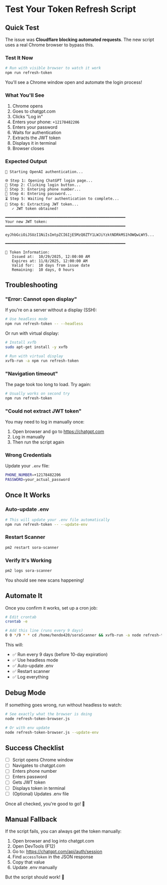 # Test Your Token Refresh Script

## Quick Test

The issue was **Cloudflare blocking automated requests**. The new script uses a real Chrome browser to bypass this.

### Test It Now

```bash
# Run with visible browser to watch it work
npm run refresh-token
```

You'll see a Chrome window open and automate the login process!

### What You'll See

1. Chrome opens
2. Goes to chatgpt.com
3. Clicks "Log in"
4. Enters your phone: `+12178482206`
5. Enters your password
6. Waits for authentication
7. Extracts the JWT token
8. Displays it in terminal
9. Browser closes

### Expected Output

```
🚀 Starting OpenAI authentication...

🌐 Step 1: Opening ChatGPT login page...
🔐 Step 2: Clicking login button...
📱 Step 3: Entering phone number...
🔑 Step 4: Entering password...
⏳ Step 5: Waiting for authentication to complete...
🎯 Step 6: Extracting JWT token...
   ✓ JWT token obtained!

━━━━━━━━━━━━━━━━━━━━━━━━━━━━━━━━━━━━━━━━━━━━━━━━━━━━━━
Your new JWT token:
━━━━━━━━━━━━━━━━━━━━━━━━━━━━━━━━━━━━━━━━━━━━━━━━━━━━━━

eyJhbGciOiJSUzI1NiIsImtpZCI6IjE5MzQ0ZTY1LWJiYzktNDRkMS1hOWQwLWY5...

━━━━━━━━━━━━━━━━━━━━━━━━━━━━━━━━━━━━━━━━━━━━━━━━━━━━━━

📅 Token Information:
   Issued at:  10/29/2025, 12:00:00 AM
   Expires at: 11/8/2025, 12:00:00 AM
   Valid for:  10 days from issue date
   Remaining:  10 days, 0 hours
```

## Troubleshooting

### "Error: Cannot open display"

If you're on a server without a display (SSH):

```bash
# Use headless mode
npm run refresh-token -- --headless
```

Or run with virtual display:

```bash
# Install xvfb
sudo apt-get install -y xvfb

# Run with virtual display
xvfb-run -a npm run refresh-token
```

### "Navigation timeout"

The page took too long to load. Try again:

```bash
# Usually works on second try
npm run refresh-token
```

### "Could not extract JWT token"

You may need to log in manually once:

1. Open browser and go to https://chatgpt.com
2. Log in manually
3. Then run the script again

### Wrong Credentials

Update your `.env` file:

```bash
PHONE_NUMBER=+12178482206
PASSWORD=your_actual_password
```

## Once It Works

### Auto-update .env

```bash
# This will update your .env file automatically
npm run refresh-token -- --update-env
```

### Restart Scanner

```bash
pm2 restart sora-scanner
```

### Verify It's Working

```bash
pm2 logs sora-scanner
```

You should see new scans happening!

## Automate It

Once you confirm it works, set up a cron job:

```bash
# Edit crontab
crontab -e

# Add this line (runs every 9 days)
0 0 */9 * * cd /home/hendo420/soraScanner && xvfb-run -a node refresh-token-browser.js --headless --update-env && pm2 restart sora-scanner >> /home/hendo420/soraScanner/logs/token-refresh.log 2>&1
```

This will:
- ✅ Run every 9 days (before 10-day expiration)
- ✅ Use headless mode
- ✅ Auto-update .env
- ✅ Restart scanner
- ✅ Log everything

## Debug Mode

If something goes wrong, run without headless to watch:

```bash
# See exactly what the browser is doing
node refresh-token-browser.js

# Or with env update
node refresh-token-browser.js --update-env
```

## Success Checklist

- [ ] Script opens Chrome window
- [ ] Navigates to chatgpt.com
- [ ] Enters phone number
- [ ] Enters password
- [ ] Gets JWT token
- [ ] Displays token in terminal
- [ ] (Optional) Updates .env file

Once all checked, you're good to go! 🎉

## Manual Fallback

If the script fails, you can always get the token manually:

1. Open browser and log into chatgpt.com
2. Open DevTools (F12)
3. Go to: https://chatgpt.com/api/auth/session
4. Find `accessToken` in the JSON response
5. Copy that value
6. Update .env manually

But the script should work! 💪


